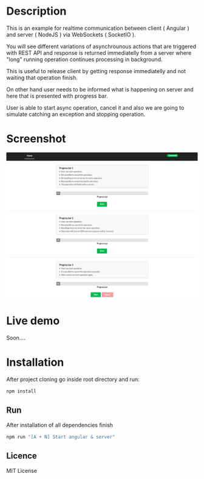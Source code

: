# Description
This is an example for realtime communication between client ( Angular ) and server ( NodeJS ) via WebSockets ( SocketIO ).

You will see different variations of asynchrounous actions that are triggered with REST API and response is returned immediatelly from a server where "long" running operation continues processing in background. 

This is useful to release client by getting response immediatelly and not waiting that operation finish.

On other hand user needs to be informed what is happening on server and here that is presented with progress bar. 

User is able to start async operation, cancel it and also we are going to simulate catching an exception and stopping operation. 

# Screenshot

![Screenshot of demo application](assets/images/screenshot.png?raw=true "Title")

# Live demo

Soon....

# Installation

After project cloning go inside root directory and run:

```bash
npm install
```

## Run

After installation of all dependencies finish

```bash
npm run "[A + N] Start angular & server"
```

## Licence

MIT License